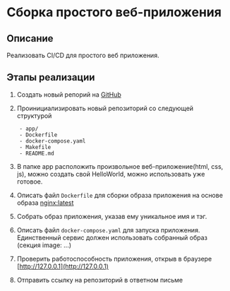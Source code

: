 # Сборка простого веб-приложения

## Описание

Реализовать CI/CD для простого веб приложения.

## Этапы реализации

1. Создать новый репоpий на [GitHub](https://github.com/new)

2. Проинициализировать новый репозиторий со следующей структурой

```
    - app/
    - Dockerfile
    - docker-compose.yaml
    - Makefile
    - README.md
```

3. В папке app расположить произвольное веб-приложение(html, css, js), можно создать свой HelloWorld, можно использовать уже готовое.

4. Описать файл `Dockerfile` для сборки образа приложения на основе образа [nginx:latest](https://hub.docker.com/_/nginx?tab=description)

5. Собрать образ приложения, указав ему уникальное имя и тэг.

6. Описать файл `docker-compose.yaml` для запуска приложения. Единственный сервис должен использовать собранный образ (секция image: ...)

7. Проверить работоспособность приложения, открыв в браузере [http://127.0.0.1](http://127.0.0.1)

8. Отправить ссылку на репозиторий в ответном письме
